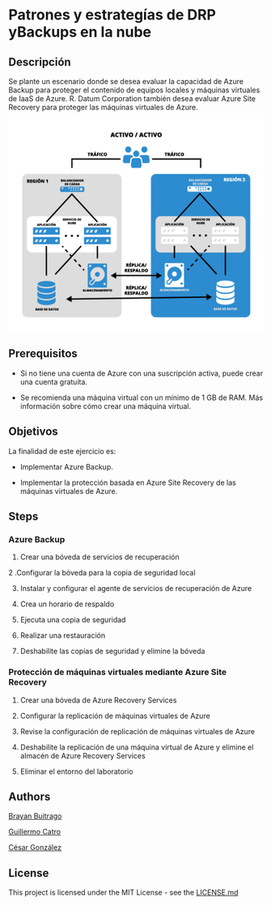# Patrones y estrategías de DRP yBackups en la nube

## Descripción

Se plante un escenario donde se desea evaluar la capacidad de Azure Backup para proteger el contenido de equipos locales y máquinas virtuales de IaaS de Azure. R. Datum Corporation también desea evaluar Azure Site Recovery para proteger las máquinas virtuales de Azure.

![image](https://github.com/csarssj/AREP-PROYECTO/blob/main/img/DRP-Activo_Activo.png)

## Prerequisitos

   - Si no tiene una cuenta de Azure con una suscripción activa, puede crear una cuenta gratuita.

   - Se recomienda una máquina virtual con un mínimo de 1 GB de RAM. Más información sobre cómo crear una máquina virtual.

## Objetivos 

La finalidad de este ejercicio es: 
	
   - Implementar Azure Backup.
	
   - Implementar la protección basada en Azure Site Recovery de las máquinas virtuales de Azure.
	
## Steps

### Azure Backup

1. Crear una bóveda de servicios de recuperación

2 .Configurar la bóveda para la copia de seguridad local

3. Instalar y configurar el agente de servicios de recuperación de Azure

4. Crea un horario de respaldo

5. Ejecuta una copia de seguridad

6. Realizar una restauración

7. Deshabilite las copias de seguridad y elimine la bóveda

### Protección de máquinas virtuales mediante Azure Site Recovery

1. Crear una bóveda de Azure Recovery Services

2. Configurar la replicación de máquinas virtuales de Azure

3. Revise la configuración de replicación de máquinas virtuales de Azure

4. Deshabilite la replicación de una máquina virtual de Azure y elimine el almacén de Azure Recovery Services

5. Eliminar el entorno del laboratorio

	
## Authors

[Brayan Buitrago](https://github.com/DonSantiagoS) 

[Guillermo Catro](https://github.com/memo1019) 

[César González](https://github.com/csarssj) 

## License

This project is licensed under the MIT License - see the [LICENSE.md](LICENSE.md) 